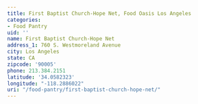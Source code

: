 ```yaml
---
title: First Baptist Church-Hope Net, Food Oasis Los Angeles
categories:
- Food Pantry
uid: ''
name: First Baptist Church-Hope Net
address_1: 760 S. Westmoreland Avenue
city: Los Angeles
state: CA
zipcode: '90005'
phone: 213.384.2151
latitude: '34.0582323'
longitude: "-118.2886022"
uri: "/food-pantry/first-baptist-church-hope-net/"
---
```



